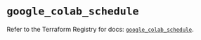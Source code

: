 # `google_colab_schedule`

Refer to the Terraform Registry for docs: [`google_colab_schedule`](https://registry.terraform.io/providers/hashicorp/google/6.34.0/docs/resources/colab_schedule).
